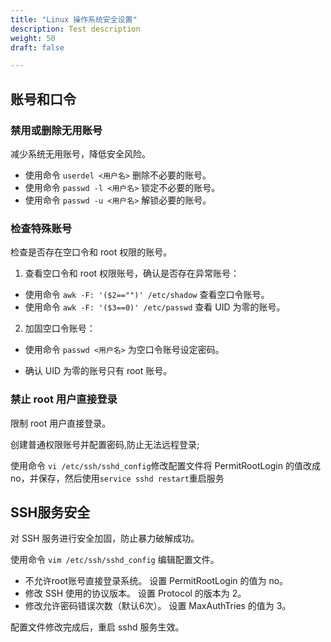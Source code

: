 ```yaml
---
title: "Linux 操作系统安全设置"
description: Test description
weight: 50
draft: false

---
```


## 账号和口令

### 禁用或删除无用账号

减少系统无用账号，降低安全风险。

- 使用命令 `userdel <用户名>` 删除不必要的账号。
- 使用命令 `passwd -l <用户名>` 锁定不必要的账号。
- 使用命令 `passwd -u <用户名>` 解锁必要的账号。

### 检查特殊账号

检查是否存在空口令和 root 权限的账号。

1. 查看空口令和 root 权限账号，确认是否存在异常账号：

- 使用命令 `awk -F: '($2=="")' /etc/shadow` 查看空口令账号。
- 使用命令 `awk -F: '($3==0)' /etc/passwd` 查看 UID 为零的账号。

2. 加固空口令账号：

- 使用命令 `passwd <用户名>` 为空口令账号设定密码。

- 确认 UID 为零的账号只有 root 账号。


### 禁止 root 用户直接登录

限制 root 用户直接登录。

创建普通权限账号并配置密码,防止无法远程登录;

使用命令 `vi /etc/ssh/sshd_config`修改配置文件将 PermitRootLogin 的值改成 no，并保存，然后使用`service sshd restart`重启服务

   ## SSH服务安全

   对 SSH 服务进行安全加固，防止暴力破解成功。

   使用命令 `vim /etc/ssh/sshd_config` 编辑配置文件。

   - 不允许root账号直接登录系统。
     设置 PermitRootLogin 的值为 no。
   - 修改 SSH 使用的协议版本。
     设置 Protocol 的版本为 2。
   - 修改允许密码错误次数（默认6次）。
     设置 MaxAuthTries 的值为 3。

   配置文件修改完成后，重启 sshd 服务生效。